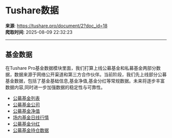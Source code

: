 # Tushare数据

**来源**: https://tushare.pro/document/2?doc_id=18  
**爬取时间**: 2025-08-09 22:32:23

---

## 基金数据

在Tushare Pro基金数据模块里面，我们打算上线公募基金和私募基金两部分数据，数据来源于网络公开渠道和第三方合作伙伴。当前阶段，我们先上线部分公募基金数据，包括了基金基础信息,基金净值,基金分红等常规数据。未来将逐步丰富数据内容,同时进一步加强数据的稳定性与可靠性。

* [公募基金列表](https://tushare.pro/document/2?doc_id=19)
* [公募基金公司](https://tushare.pro/document/2?doc_id=118)
* [公募基金净值](https://tushare.pro/document/2?doc_id=119)
* [场内基金日线行情](https://tushare.pro/document/2?doc_id=127)
* [公募基金分红](https://tushare.pro/document/2?doc_id=120)
* [公募基金持仓数据](https://tushare.pro/document/2?doc_id=121)
